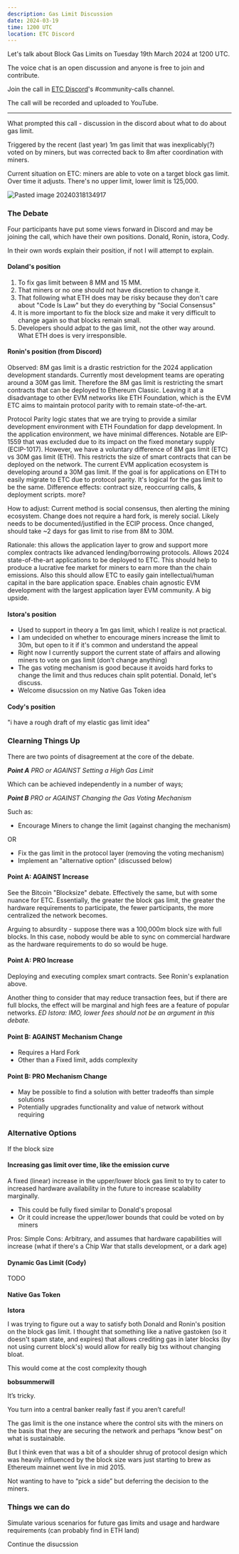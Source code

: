 ```yaml
---
description: Gas Limit Discussion
date: 2024-03-19
time: 1200 UTC
location: ETC Discord
---
```


Let's talk about Block Gas Limits on Tuesday 19th March 2024 at 1200 UTC.

The voice chat is an open discussion and anyone is free to join and contribute.

Join the call in [ETC Discord](https://ethereumclassic.org/discord)'s #community-calls channel.

The call will be recorded and uploaded to YouTube.

---

What prompted this call - discussion in the discord about what to do about gas limit.

Triggered by the recent (last year) 1m gas limit that was inexplicably(?) voted on by miners, but was corrected back to 8m after coordination with miners.

Current situation on ETC: miners are able to vote on a target block gas limit. Over time it adjusts. There's no upper limit, lower limit is 125,000.

![Pasted image 20240318134917](https://github.com/ethereumclassic/community-calls/assets/1696942/a2494a29-bd4b-4825-8ef5-3da90f2b8c67)

### The Debate

Four participants have put some views forward in Discord and may be joining the call, which have their own positions. Donald, Ronin, istora, Cody.

In their own words explain their position, if not I will attempt to explain. 

#### Doland's position

1. To fix gas limit between 8 MM and 15 MM.
1. That miners or no one should not have discretion to change it.
1. That following what ETH does may be risky because they don't care about "Code Is Law" but they do everything by "Social Consensus"
1. It is more important to fix the block size and make it very difficult to change again so that blocks remain small.
1. Developers should adpat to the gas limit, not the other way around. What ETH does is very irresponsible.

#### Ronin's position (from Discord)

Observed: 8M gas limit is a drastic restriction for the 2024 application development standards. Currently most development teams are operating around a 30M gas limit. Therefore the 8M gas limit is restricting the smart contracts that can be deployed to Ethereum Classic. Leaving it at a disadvantage to other EVM networks like ETH Foundation, which is the EVM ETC aims to maintain protocol parity with to remain state-of-the-art.

Protocol Parity logic states that we are trying to provide a similar development environment with ETH Foundation for dapp development. In the application environment, we have minimal differences. Notable are EIP-1559 that was excluded due to its impact on the fixed monetary supply (ECIP-1017). However, we have a voluntary difference of 8M gas limit (ETC) vs 30M gas limit (ETH). This restricts the size of smart contracts that can be deployed on the network. The current EVM application ecosystem is developing around a 30M gas limit. If the goal is for applications on ETH to easily migrate to ETC due to protocol parity. It's logical for the gas limit to be the same. Difference effects: contract size, reoccurring calls, & deployment scripts. more?

How to adjust: Current method is social consensus, then alerting the mining ecosystem. Change does not require a hard fork, is merely social. Likely needs to be documented/justified in the ECIP process. Once changed, should take ~2 days for gas limit to rise from 8M to 30M.

Rationale: this allows the application layer to grow and support more complex contracts like advanced lending/borrowing protocols. Allows 2024 state-of-the-art applications to be deployed to ETC. This should help to produce a lucrative fee market for miners to earn more than the chain emissions. Also this should allow ETC to easily gain intellectual/human capital in the bare application space. Enables chain agnostic EVM development with the largest application layer EVM community. A big upside. 

#### Istora's position

- Used to support in theory a 1m gas limit, which I realize is not practical.
- I am undecided on whether to encourage miners increase the limit to 30m, but open to it if it's common and understand the appeal
- Right now I currently support the current state of affairs and allowing miners to vote on gas limit (don't change anything)
- The gas voting mechanism is good because it avoids hard forks to change the limit and thus reduces chain split potential. Donald, let's discuss.
- Welcome disucssion on my Native Gas Token idea

#### Cody's position

"i have a rough draft of my elastic gas limit idea"

### Clearning Things Up

There are two points of disagreement at the core of the debate.

***Point A** PRO or AGAINST Setting a High Gas Limit*

Which can be achieved independently in a number of ways;

***Point B** PRO or AGAINST Changing the Gas Voting Mechanism*

Such as:

- Encourage Miners to change the limit (against changing the mechanism)

OR 

- Fix the gas limit in the protocol layer (removing the voting mechanism)
- Implement an "alternative option" (discussed below)

#### Point A: AGAINST Increase

See the Bitcoin "Blocksize" debate. Effectively the same, but with some nuance for ETC. Essentially, the greater the block gas limit, the greater the hardware requirements to participate, the fewer participants, the more centralized the network becomes.

Arguing to absurdity - suppose there was a 100,000m block size with full blocks. In this case, nobody would be able to sync on commercial hardware as the hardware requirements to do so would be huge.

#### Point A: PRO Increase

Deploying and executing complex smart contracts. See Ronin's explanation above.

Another thing to consider that may reduce transaction fees, but if there are full blocks, the effect will be marginal and high fees are a feature of popular networks. *ED Istora: IMO, lower fees should not be an argument in this debate.*

#### Point B: AGAINST Mechanism Change

- Requires a Hard Fork
- Other than a Fixed limit, adds complexity

#### Point B: PRO Mechanism Change

- May be possible to find a solution with better tradeoffs than simple solutions
- Potentially upgrades functionality and value of network without requiring 

### Alternative Options

If the block size

#### Increasing gas limit over time, like the emission curve

A fixed (linear) increase in the upper/lower block gas limit to try to cater to increased hardware availability in the future to increase scalability marginally.

- This could be fully fixed similar to Donald's proposal
- Or it could increase the upper/lower bounds that could be voted on by miners

Pros: Simple
Cons: Arbitrary, and assumes that hardware capabilities will increase (what if there's a Chip War that stalls development, or a dark age)

#### Dynamic Gas Limit (Cody)

TODO

#### Native Gas Token

**Istora**

I was trying to figure out a way to satisfy both Donald and Ronin's position on the block gas limit. I thought that something like a native gastoken (so it doesn't spam state, and expires) that allows crediting gas in later blocks (by not using current block's) would allow for really big txs without changing bloat. 

This would come at the cost complexity though

**bobsummerwill**

It’s tricky.

You turn into a central banker really fast if you aren’t careful!

The gas limit is the one instance where the control sits with the miners on the basis that they are securing the network and perhaps “know best” on what is sustainable.

But I think even that was a bit of a shoulder shrug of protocol design which was heavily influenced by the block size wars just starting to brew as Ethereum mainnet went live in mid 2015.

Not wanting to have to “pick a side” but deferring the decision to the miners.

### Things we can do

Simulate various scenarios for future gas limits and usage and hardware requirements (can probably find in ETH land)

Continue the disucssion
